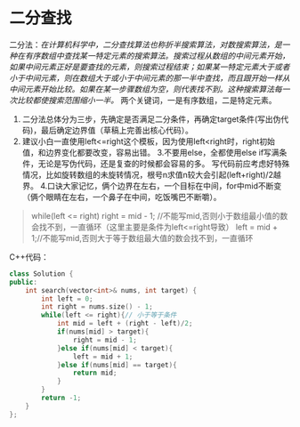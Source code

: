 # 二分查找

二分法：*在计算机科学中，二分查找算法也称折半搜索算法，对数搜索算法，是一种在有序数组中查找某一特定元素的搜索算法。搜索过程从数组的中间元素开始，如果中间元素正好是要查找的元素，则搜索过程结束；如果某一特定元素大于或者小于中间元素，则在数组大于或小于中间元素的那一半中查找，而且跟开始一样从中间元素开始比较。如果在某一步骤数组为空，则代表找不到。这种搜索算法每一次比较都使搜索范围缩小一半。*
两个关键词，一是有序数组，二是特定元素。
1. 二分法总体分为三步，先确定是否满足二分条件，再确定target条件(写出伪代码)，最后确定边界值（草稿上完善出核心代码）。
2. 建议小白一直使用left<=right这个模板，因为使用left<right时，right初始值，和边界变化都要改变，容易出错。
3.不要用else，全都使用else if写满条件，无论是写伪代码，还是复查的时候都会容易的多。
写代码前应考虑好特殊情况，比如旋转数组的未旋转情况，根号n求值n较大会引起(left+right)/2越界。
4.口诀大家记忆，俩个边界在左右，一个目标在中间，for中mid不断变（俩个眼睛在左右，一个鼻子在中间，吃饭嘴巴不断嚼）。

> while(left <= right)
> right = mid - 1; //不能写mid,否则小于数组最小值的数会找不到，一直循环（这里主要是条件为left<=right导致）
> left = mid + 1;//不能写mid,否则大于等于数组最大值的数会找不到，一直循环

C++代码：

``` C++
class Solution {
public:
    int search(vector<int>& nums, int target) {
        int left = 0;
        int right = nums.size() - 1;
        while(left <= right){// 小于等于条件
            int mid = left + (right - left)/2;
            if(nums[mid] > target){
                right = mid - 1;
            }else if(nums[mid] < target){
                left = mid + 1;
            }else if(nums[mid] == target){
                return mid;
            }
        }
        return -1;
    }
};
```

